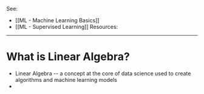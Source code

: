 See:
* [[ML - Machine Learning Basics]]
* [[ML - Supervised Learning]]
Resources:


---
# What is Linear Algebra?
* Linear Algebra -- a concept at the core of data science used to create algorithms and machine learning models
* 